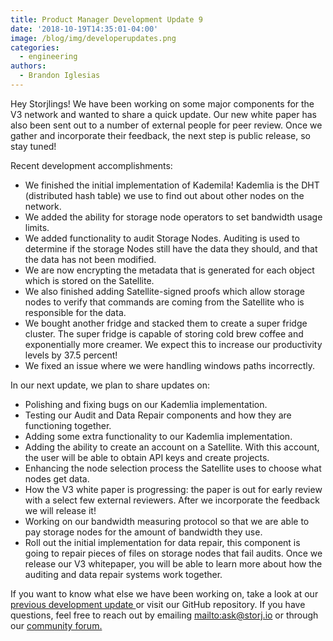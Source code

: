 ```yaml
---
title: Product Manager Development Update 9
date: '2018-10-19T14:35:01-04:00'
image: /blog/img/developerupdates.png
categories:
  - engineering
authors:
  - Brandon Iglesias
---
```

Hey Storjlings! We have been working on some major components for the V3 network and wanted to share a quick update. Our new white paper has also been sent out to a number of external people for peer review. Once we gather and incorporate their feedback, the next step is public release, so stay tuned! 



Recent development accomplishments:

* We finished the initial implementation of Kademila! Kademlia is the DHT (distributed hash table) we use to find out about other nodes on the network. 
* We added the ability for storage node operators to set bandwidth usage limits.
* We added functionality to audit Storage Nodes. Auditing is used to determine if the storage Nodes still have the data they should, and that the data has not been modified. 
* We are now encrypting the metadata that is generated for each object which is stored on the Satellite.
* We also finished adding Satellite-signed proofs which allow storage nodes to verify that commands are coming from the Satellite who is responsible for the data. 
* We bought another fridge and stacked them to create a super fridge cluster. The super fridge is capable of storing cold brew coffee and exponentially more creamer. We expect this to increase our productivity levels by 37.5 percent! 
* We fixed an issue where we were handling windows paths incorrectly. 



In our next update, we plan to share updates on:

* Polishing and fixing bugs on our Kademlia implementation. 
* Testing our Audit and Data Repair components and how they are functioning together. 
* Adding some extra functionality to our Kademlia implementation. 
* Adding the ability to create an account on a Satellite. With this account, the user will be able to obtain API keys and create projects. 
* Enhancing the node selection process the Satellite uses to choose what nodes get data.
* How the V3 white paper is progressing: the paper is out for early review with a select few external reviewers. After we incorporate the feedback we will release it!
* Working on our bandwidth measuring protocol so that we are able to pay storage nodes for the amount of bandwidth they use. 
* Roll out the initial implementation for data repair, this component is going to repair pieces of files on storage nodes that fail audits. Once we release our V3 whitepaper, you will be able to learn more about how the auditing and data repair systems work together. 



If you want to know what else we have been working on, take a look at our [previous development update ](https://storj.io/blog/2018/10/product-manager-development-update-8/)or visit our GitHub repository. If you have questions, feel free to reach out by emailing <mailto:ask@storj.io> or through our [community forum.](https://community.storj.io/)

